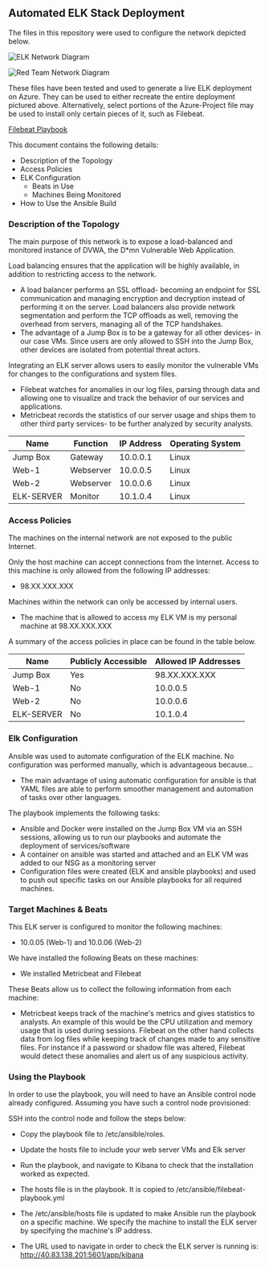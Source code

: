
## Automated ELK Stack Deployment

The files in this repository were used to configure the network depicted below.

![ELK Network Diagram](https://github.com/Rsaini29/Azure-Project/blob/main/Images/ELK_Network_Diagram.png)

![Red Team Network Diagram](https://github.com/Rsaini29/Azure-Project/blob/main/Images/Red_Team_Network_Diagram.png)

These files have been tested and used to generate a live ELK deployment on Azure. They can be used to either recreate the entire deployment pictured above. Alternatively, select portions of the Azure-Project file may be used to install only certain pieces of it, such as Filebeat.

[Filebeat Playbook](https://github.com/Rsaini29/Azure-Project/blob/main/Images/filebeat_playbook%20yml_file.rtf)

This document contains the following details:
- Description of the Topology
- Access Policies
- ELK Configuration
  - Beats in Use
  - Machines Being Monitored
- How to Use the Ansible Build


### Description of the Topology

The main purpose of this network is to expose a load-balanced and monitored instance of DVWA, the D*mn Vulnerable Web Application.

Load balancing ensures that the application will be highly available, in addition to restricting access to the network.
- A load balancer performs an SSL offload- becoming an endpoint for SSL communication and managing encryption and decryption instead of performing it on the server. Load balancers also provide network segmentation and perform the TCP offloads as well, removing the overhead from servers, managing all of the TCP handshakes. 
- The advantage of a Jump Box is to be a gateway for all other devices- in our case VMs. Since users are only allowed to SSH into the Jump Box, other devices are isolated from potential threat actors. 

Integrating an ELK server allows users to easily monitor the vulnerable VMs for changes to the configurations and system files.
- Filebeat watches for anomalies in our log files, parsing through data and allowing one to visualize and track the behavior of our services and applications. 
- Metricbeat records the statistics of our server usage and ships them to other third party services- to be further analyzed by security analysts. 



| Name     | Function | IP Address | Operating System |
|----------|----------|------------|------------------|
| Jump Box | Gateway  | 10.0.0.1   | Linux            |
| Web-1    | Webserver| 10.0.0.5   | Linux            |
| Web-2    | Webserver| 10.0.0.6   | Linux            |
|ELK-SERVER| Monitor  | 10.1.0.4   | Linux            |

### Access Policies

The machines on the internal network are not exposed to the public Internet. 

Only the host machine can accept connections from the Internet. Access to this machine is only allowed from the following IP addresses:
- 98.XX.XXX.XXX

Machines within the network can only be accessed by internal users. 
- The machine that is allowed to access my ELK VM is my personal machine at 98.XX.XXX.XXX

A summary of the access policies in place can be found in the table below.

| Name     | Publicly Accessible | Allowed IP Addresses |
|----------|---------------------|----------------------|
| Jump Box |      Yes            |    98.XX.XXX.XXX     |
| Web-1    |      No             |     10.0.0.5         |
| Web-2    |      No             |     10.0.0.6         |
|ELK-SERVER|      No             |     10.1.0.4         |


### Elk Configuration

Ansible was used to automate configuration of the ELK machine. No configuration was performed manually, which is advantageous because...
- The main advantage of using automatic configuration for ansible is that YAML files are able to perform smoother management and automation of tasks over other languages.

The playbook implements the following tasks:
- Ansible and Docker were installed on the Jump Box VM via an SSH sessions, allowing us to run our playbooks and automate the deployment of services/software
- A container on ansible was started and attached and an ELK VM was added to our NSG as a monitoring server
- Configuration files were created (ELK and ansible playbooks) and used to push out specific tasks on our Ansible playbooks for all required machines.



### Target Machines & Beats
This ELK server is configured to monitor the following machines:
- 10.0.05 (Web-1) and 10.0.06 (Web-2) 

We have installed the following Beats on these machines:
- We installed Metricbeat and Filebeat

These Beats allow us to collect the following information from each machine:
- Metricbeat keeps track of the machine's metrics and gives statistics to analysts. An example of this would be the CPU utilization
and memory usage that is used during sessions. Filebeat on the other hand collects data from log files while keeping track of changes made to any sensitive files. For instance if a password or shadow file was altered, Filebeat would detect these anomalies and alert us of any suspicious activity. 

### Using the Playbook
In order to use the playbook, you will need to have an Ansible control node already configured. Assuming you have such a control node provisioned: 

SSH into the control node and follow the steps below:
- Copy the playbook file to /etc/ansible/roles.
- Update the hosts file to include your web server VMs and Elk server
- Run the playbook, and navigate to Kibana to check that the installation worked as expected.


- The hosts file is in the playbook. It is copied to /etc/ansible/filebeat-playbook.yml
- The /etc/ansible/hosts file is updated to make Ansible run the playbook on a specific machine. We specify the machine to install the ELK server by specifying the machine's IP address. 
- The URL used to navigate in order to check the ELK server is running is: http://40.83.138.201:5601/app/kibana

